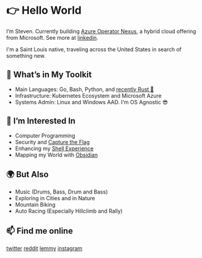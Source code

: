# 👉 Hello World
I’m Steven. Currently building [Azure Operator Nexus](https://azure.microsoft.com/en-us/products/operator-nexus/), a hybrid cloud offering from Microsoft. See more at [linkedin](https://www.linkedin.com/in/stevthedev/).

I'm a Saint Louis native, traveling across the United States in search of something new.

## 🔧 What’s in My Toolkit
- Main Languages: Go, Bash, Python, and [recently Rust 🦀](https://github.com/sf1tzp/advent-of-code-2022)
- Infrastructure: Kubernetes Ecosystem and Microsoft Azure
- Systems Admin: Linux and Windows AAD. I'm OS Agnostic 😎

## 👀 I’m Interested In
- Computer Programming
- Security and [Capture the Flag](https://hackthebox/com)
- Enhancing my [Shell Experience](https://github.com/sf1tzp/.files)
- Mapping my World with [Obsidian](https://obsidian.md)

## 🌍 But Also
- Music (Drums, Bass, Drum and Bass)
- Exploring in Cities and in Nature
- Mountain Biking
- Auto Racing (Especially Hillclimb and Rally)

## 📫 Find me online
[twitter](https://twitter.com/StevTheDev) [reddit](https://www.reddit.com/user/___-____--_____-____) [lemmy](https://programming.dev/u/sf1tzp) [instagram](https://www.instagram.com/sf1tzp/)

<!---
sf1tzp/sf1tzp is a ✨ special ✨ repository because its `README.md` (this file) appears on your GitHub profile.
You can click the Preview link to take a look at your changes.
--->
